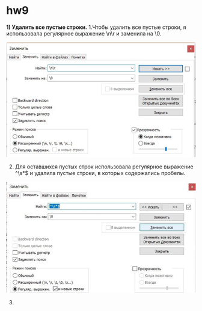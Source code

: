 # hw9
**1) Удалить все пустые строки.**
1.Чтобы удалить все пустые строки, я использовала регулярное выражение \n\r и заменила на \0.

![](https://github.com/nastyakost/hw9/blob/master/%D0%BD%D0%BE%D0%BC%D0%B5%D1%801.jpg)

2. Для оставшихся пустых строк использовала регулярное выражение ^\s*$ и удалила пустые строки, в которых содержались пробелы.

![](https://github.com/nastyakost/hw9/blob/master/%D0%BD%D0%BE%D0%BC%D0%B5%D1%802.jpg)

3.
